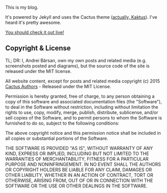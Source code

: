 This is my blog.

It's powered by Jekyll and uses the Cactus theme ([actually, Kaktus](https://github.com/nickbalestra/kactus)).  I've heard it's pretty awesome.

[You should check it out live!](https://andreibarsan.github.io)

## Copyright & License

TL; DR: I, Andrei Bârsan, own my own posts and related media (e.g. screenshots
posted and diagrams), but the source code of the site is released under the MIT
license.

All website content, except for posts and related media copyright (c) 2015 [Cactus Authors](https://github.com/koenbok/Cactus/blob/master/AUTHORS) -  Released under the MIT License.

Permission is hereby granted, free of charge, to any person obtaining a copy
of this software and associated documentation files (the "Software"), to deal
in the Software without restriction, including without limitation the rights
to use, copy, modify, merge, publish, distribute, sublicense, and/or sell
copies of the Software, and to permit persons to whom the Software is
furnished to do so, subject to the following conditions:

The above copyright notice and this permission notice shall be included in all
copies or substantial portions of the Software.

THE SOFTWARE IS PROVIDED "AS IS", WITHOUT WARRANTY OF ANY KIND, EXPRESS OR
IMPLIED, INCLUDING BUT NOT LIMITED TO THE WARRANTIES OF MERCHANTABILITY,
FITNESS FOR A PARTICULAR PURPOSE AND NONINFRINGEMENT. IN NO EVENT SHALL THE
AUTHORS OR COPYRIGHT HOLDERS BE LIABLE FOR ANY CLAIM, DAMAGES OR OTHER
LIABILITY, WHETHER IN AN ACTION OF CONTRACT, TORT OR OTHERWISE, ARISING FROM,
OUT OF OR IN CONNECTION WITH THE SOFTWARE OR THE USE OR OTHER DEALINGS IN THE
SOFTWARE.
